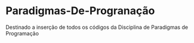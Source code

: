 # Paradigmas-De-Progranação
Destinado a inserção de todos os códigos da Disciplina de Paradigmas de Programação
